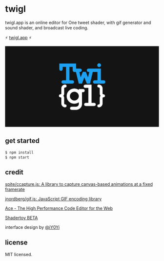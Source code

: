 
# twigl

twigl.app is an online editor for One tweet shader, with gif generator and sound shader, and broadcast live coding.

⚡ [twigl\.app](https://twigl.app/) ⚡

<div style="width: 100%; text-align: center;"><img src="./resource/ogp.png" style="max-width: 100%;"></div>

## get started

```
$ npm install
$ npm start
```

## credit

[spite/ccapture\.js: A library to capture canvas\-based animations at a fixed framerate](https://github.com/spite/ccapture.js)

[jnordberg/gif\.js: JavaScript GIF encoding library](https://github.com/jnordberg/gif.js)

[Ace \- The High Performance Code Editor for the Web](https://ace.c9.io/)

[Shadertoy BETA](https://www.shadertoy.com/)

interface design by [@iY0Yi](https://twitter.com/iY0Yi)

## license

MIT licensed.


